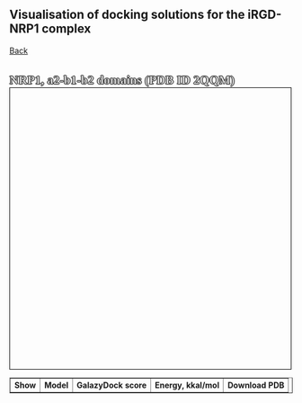 
## Visualisation of docking solutions for the iRGD-NRP1 complex 
[Back](https://intbio.org/2024_TRAIL_MD/)

<html lang="en">
<head>
  <meta charset="utf-8">
</head>
<body>
<br>
  <p style="color:#d6d6d6;font-size:22px;font-family:verdana;font-weight: bold;text-shadow: -1px 0 black, 0 1px black, 1px 0 black, 0 -1px black;display: inline">NRP1, a2-b1-b2 domains (PDB ID 2QQM)</p>
 
<table border="solid 1px;" style="font-size:14px;">
<tr>
<th> Show </th><th> Model </th><th> GalazyDock score </th><th>Energy, kkal/mol </th><th>Download PDB </th>
</tr>

<tbody>
  
  <script src="https://unpkg.com/ngl@2.0.0-dev.35/dist/ngl.js"></script>
  <script src="https://code.jquery.com/jquery-3.5.1.min.js" integrity="sha256-9/aliU8dGd2tb6OSsuzixeV4y/faTqgFtohetphbbj0=" crossorigin="anonymous"></script>
  <script>
  

   var names = ['docking_str/iRGD_NRP1_1.pdb', 'docking_str/iRGD_NRP1_2.pdb', 'docking_str/iRGD_NRP1_3.pdb', 'docking_str/iRGD_NRP1_4.pdb', 'docking_strS/iRGD_NRP1_5.pdb', 'docking_str/iRGD_NRP1_6.pdb', 'docking_str/iRGD_NRP1_7.pdb', 'docking_str/iRGD_NRP1_8.pdb', 'docking_str/iRGD_NRP1_9.pdb', 'docking_str/iRGD_NRP1_10.pdb']
   var models = [1, 2, 3, 4, 5, 6, 7, 8, 9, 10]
   var galaxy_scores = [0.612,0.612,0.612,0.612,0.612,0.612,0.612,0.612,0.612,0.612]
   var energies = [-3.044,-3.461,-0.735,-4.107,-2.758,-4.899,-3.311,-0.054,-2.199,-6.453]
   peptide_reps = [];
    $(document).ready(function() {
      window.stage = new NGL.Stage("viewport",{ backgroundColor:"#FFFFFF" });
      window.stage.loadFile("docking_str/iRGD_NRP1_1.pdb").then(function (ref_pdb) {
        var aspectRatio = 2;
        var radius = 1.5;

        ref_pdb.addRepresentation('cartoon', {
           "sele": ":A ", "color": 0xd6d6d6,"aspectRatio":aspectRatio, "radius":radius,"radiusSegments":1,"capped":0 });;
        ref_pdb.autoView();
      });

      var arrayLength = names.length;
      var k;

    var hyper_scheme = NGL.ColormakerRegistry.addSelectionScheme([
        ["orange", ".CA"],
        ['0xecf0f1', '_H'],
        ["blue", "_N"],
        ["red", "_O"],
        ["cyan", "*"]
      ], "DA");
		for (k = 0; k < arrayLength; k++) {
            window.stage.loadFile(`${names[k]}`).then(function (ref_pdb) {
                var repr = ref_pdb.addRepresentation('hyperball', {
                   "sele": ":B", "color": hyper_scheme});
                repr.setVisibility(false);
                peptide_reps.push(repr);
               
          	});
		}
    
    window.stage.viewerControls.spin( [ 0, 1, 0 ],110 )
    });
    var arrayLength = names.length;
			for (var i = 0; i < arrayLength; i++) {
        
        document.write(`<tr><td> <input type="checkbox" id="${i}" name="${models[i]}"></td><td> ${models[i]} </td></td><td> ${galaxy_scores[i]} </td><td> ${energies[i]} </td><td> <a href="https://intbio.org/2024_TRAIL_MD/${names[i]}" download>PDB</a> </td></tr>`); 
			}
		  
      
$('input[type=checkbox]').on('change', toggle_reference_structure);

function toggle_reference_structure() {
               var state = $(this).is(":checked");
               var name = $(this).attr('id');
               peptide_reps[name].setVisibility(state)
          }


  </script>
  <div id="viewport" style="width:500px; height:500px; border: thin solid black"></div>
  </tbody>	
</table>
</body>
</html>
